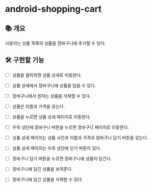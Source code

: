# android-shopping-cart

## 📚️ 개요
사용자는 상품 목록의 상품을 장바구니에 추가할 수 있다.

## 🛠️ 구현할 기능

- [ ] 상품을 클릭하면 상품 상세로 이동한다.
- [ ] 상품 상세에서 장바구니에 상품을 담을 수 있다.
- [ ] 장바구니에서 원하는 상품을 삭제할 수 있다.

- [ ] 상품은 이름과 가격을 갖는다.
- [ ] 상품을 누르면 상품 상세 페이지로 이동한다.
- [ ] 우측 상단에 장바구니 버튼을 누르면 장바구니 페이지로 이동한다.
- [ ] 상품 상세 페이지는 상품 사진과 이름과 가격과 장바구니 담기 버튼을 갖는다.
- [ ] 상품 상세 페이지는 우측 상단에 닫기 버튼이 있다.
- [ ] 장바구니 담기 버튼을 누르면 장바구니에 상품이 담긴다.
- [ ] 장바구니에 담긴 상품을 보여준다.
- [ ] 장바구니에 담긴 상품을 삭제할 수 있다.